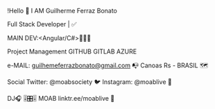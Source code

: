 !Hello 👨
I AM Guilherme Ferraz Bonato

Full Stack Developer | ✅

MAIN DEV:<Angular/C#>🧑🏻‍💻

Project Management
GITHUB
GITLAB
AZURE


e-MAIL: guilhemeferrazbonato@gmail.com 📭
Canoas Rs - BRASIL 🗺️


Social 
Twitter: @moabsociety 🐦
Instagram: @moablive 📸



DJ🎧
🎚️🎛️🎚️ MOAB 
linktr.ee/moablive 🌳
